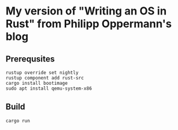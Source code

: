 # My version of "Writing an OS in Rust" from Philipp Oppermann's blog 

## Prerequsites
```
rustup override set nightly
rustup component add rust-src
cargo install bootimage
sudo apt install qemu-system-x86
```

## Build
```
cargo run
```
